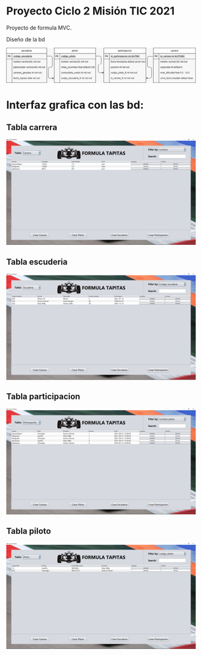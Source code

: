 # Proyecto Ciclo 2 Misión TIC 2021

Proyecto de formula MVC.

Diseño de la bd

![imagen](images/diseno_db.jpg)

# Interfaz grafica con las bd:

## Tabla carrera

![imagen](images/Tabla_carrera.PNG)

## Tabla escuderia

![imagen](images/tabla_escuderia.PNG)

## Tabla participacion

![imagen](images/tabla_participacion.PNG)

## Tabla piloto

![imagen](images/tabla_piloto.PNG)

